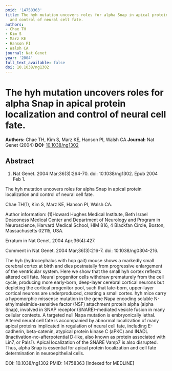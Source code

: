 ```yaml
---
pmid: '14758363'
title: The hyh mutation uncovers roles for alpha Snap in apical protein localization
  and control of neural cell fate.
authors:
- Chae TH
- Kim S
- Marz KE
- Hanson PI
- Walsh CA
journal: Nat Genet
year: '2004'
full_text_available: false
doi: 10.1038/ng1302
---
```


# The hyh mutation uncovers roles for alpha Snap in apical protein localization and control of neural cell fate.
**Authors:** Chae TH, Kim S, Marz KE, Hanson PI, Walsh CA
**Journal:** Nat Genet (2004)
**DOI:** [10.1038/ng1302](https://doi.org/10.1038/ng1302)

## Abstract

1. Nat Genet. 2004 Mar;36(3):264-70. doi: 10.1038/ng1302. Epub 2004 Feb 1.

The hyh mutation uncovers roles for alpha Snap in apical protein localization 
and control of neural cell fate.

Chae TH(1), Kim S, Marz KE, Hanson PI, Walsh CA.

Author information:
(1)Howard Hughes Medical Institute, Beth Israel Deaconess Medical Center and 
Department of Neurology and Program in Neuroscience, Harvard Medical School, HIM 
816, 4 Blackfan Circle, Boston, Massachusetts 02115, USA.

Erratum in
    Nat Genet. 2004 Apr;36(4):427.

Comment in
    Nat Genet. 2004 Mar;36(3):216-7. doi: 10.1038/ng0304-216.

The hyh (hydrocephalus with hop gait) mouse shows a markedly small cerebral 
cortex at birth and dies postnatally from progressive enlargement of the 
ventricular system. Here we show that the small hyh cortex reflects altered cell 
fate. Neural progenitor cells withdraw prematurely from the cell cycle, 
producing more early-born, deep-layer cerebral cortical neurons but depleting 
the cortical progenitor pool, such that late-born, upper-layer cortical neurons 
are underproduced, creating a small cortex. hyh mice carry a hypomorphic 
missense mutation in the gene Napa encoding soluble N-ethylmaleimide-sensitive 
factor (NSF) attachment protein alpha (alpha Snap), involved in SNAP receptor 
(SNARE)-mediated vesicle fusion in many cellular contexts. A targeted null Napa 
mutation is embryonically lethal. Altered neural cell fate is accompanied by 
abnormal localization of many apical proteins implicated in regulation of neural 
cell fate, including E-cadherin, beta-catenin, atypical protein kinase C (aPKC) 
and INADL (inactivation-no-afterpotential D-like, also known as protein 
associated with Lin7, or Pals1). Apical localization of the SNARE Vamp7 is also 
disrupted. Thus, alpha Snap is essential for apical protein localization and 
cell fate determination in neuroepithelial cells.

DOI: 10.1038/ng1302
PMID: 14758363 [Indexed for MEDLINE]
